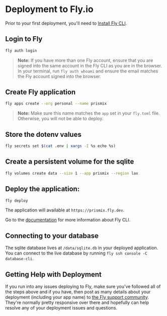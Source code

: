 # Deployment to Fly.io

Prior to your first deployment, you'll need to [Install Fly CLI](https://fly.io/docs/getting-started/installing-flyctl/).

## Login to Fly

```sh
fly auth login
```

> **Note:** If you have more than one Fly account, ensure that you are signed into the same
> account in the Fly CLI as you are in the browser. In your terminal, run `fly auth whoami`
> and ensure the email matches the Fly account signed into the browser.

## Create Fly application

```sh
fly apps create --org personal --name prismix
```

> **Note:** Make sure this name matches the `app` set in your `fly.toml` file.
> Otherwise, you will not be able to deploy.

## Store the dotenv values

```sh
fly secrets set $(cat .env | xargs -I %s echo %s)
```

## Create a persistent volume for the sqlite

```sh
fly volumes create data --size 1 --app prismix --region lax
```

## Deploy the application:

```sh
fly deploy
```

The application will available at `https://prismix.fly.dev`.

Go to the [documentation](https://fly.io/docs/flyctl) for more information about Fly CLI.

## Connecting to your database

The sqlite database lives at `/data/sqlite.db` in your deployed application. You can connect to
the live database by running `fly ssh console -C database-cli`.

## Getting Help with Deployment

If you run into any issues deploying to Fly, make sure you've followed all of the steps above
and if you have, then post as many details about your deployment (including your app name) to
[the Fly support community](https://community.fly.io). They're normally pretty responsive over
there and hopefully can help resolve any of your deployment issues and questions.
